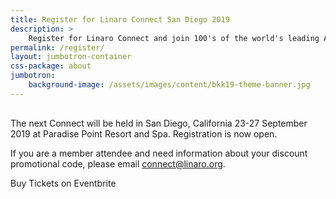 ```yaml
---
title: Register for Linaro Connect San Diego 2019
description: >
    Register for Linaro Connect and join 100's of the world's leading Arm Open Source engineers.
permalink: /register/
layout: jumbotron-container
css-package: about
jumbotron:
    background-image: /assets/images/content/bkk19-theme-banner.jpg
---
```

<div class="col-md-12" style="margin-top:30px;" markdown="1">

The next Connect will be held in San Diego, California 23-27 September 2019 at Paradise Point Resort and Spa. Registration is now open. 

If you are a member attendee and need information about your discount promotional code, please email [connect@linaro.org](mailto:connect@linaro.org).

</div>
<div class="col-xs-12">
<!-- Noscript content for added SEO -->
<noscript><a href="https://www.eventbrite.co.uk/e/linaro-connect-san-diego-2019-san19-registration-61310925629" rel="noopener noreferrer" target="_blank"></noscript>
<!-- You can customize this button any way you like -->
<noscript></a>Buy Tickets on Eventbrite</noscript>
<script src="https://www.eventbrite.co.uk/static/widgets/eb_widgets.js"></script>
<div id="eventbrite-widget-container-61310925629"></div>
<script type="text/javascript">
    window.EBWidgets.createWidget({
        widgetType: 'checkout',
        eventId: '61310925629',
        iframeContainerId: 'eventbrite-widget-container-61310925629',
        iframeContainerHeight: 425,
    });
</script>
</div>